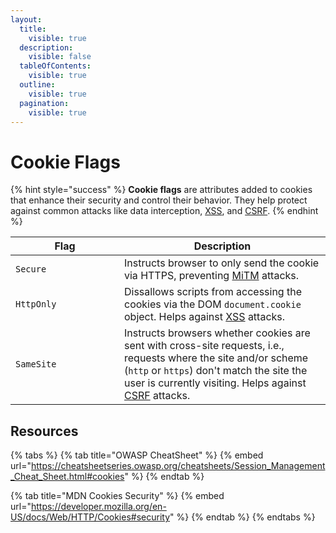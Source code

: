 ```yaml
---
layout:
  title:
    visible: true
  description:
    visible: false
  tableOfContents:
    visible: true
  outline:
    visible: true
  pagination:
    visible: true
---
```


# Cookie Flags

{% hint style="success" %}
**Cookie flags** are attributes added to cookies that enhance their security and control their behavior. They help protect against common attacks like data interception, [XSS](../injections/xss/), and [CSRF](../csrf.md).
{% endhint %}

<table><thead><tr><th width="158">Flag</th><th>Description</th></tr></thead><tbody><tr><td><code>Secure</code></td><td>Instructs browser to only send the cookie via HTTPS, preventing <a data-footnote-ref href="#user-content-fn-1">MiTM</a> attacks.</td></tr><tr><td><code>HttpOnly</code></td><td>Dissallows scripts from accessing the cookies via the DOM <code>document.cookie</code> object. Helps against <a href="../injections/xss/">XSS</a> attacks.</td></tr><tr><td><code>SameSite</code></td><td>Instructs browsers whether cookies are sent with cross-site requests, i.e., requests where the site and/or scheme (<code>http</code> or <code>https</code>) don't match the site the user is currently visiting. Helps against <a href="../csrf.md">CSRF</a> attacks.</td></tr></tbody></table>

## Resources

{% tabs %}
{% tab title="OWASP CheatSheet" %}
{% embed url="https://cheatsheetseries.owasp.org/cheatsheets/Session_Management_Cheat_Sheet.html#cookies" %}
{% endtab %}

{% tab title="MDN Cookies Security" %}
{% embed url="https://developer.mozilla.org/en-US/docs/Web/HTTP/Cookies#security" %}
{% endtab %}
{% endtabs %}

[^1]: Man in The Middle
